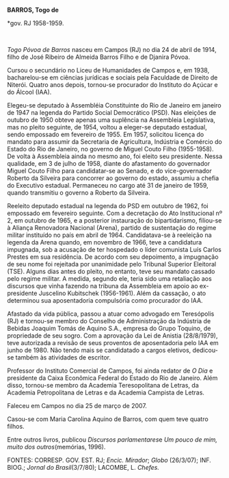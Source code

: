 **BARROS, Togo de**

\*gov. RJ 1958-1959.

 

*Togo Póvoa de Barros* nasceu em Campos (RJ) no dia 24 de abril de 1914,
filho de José Ribeiro de Almeida Barros Filho e de Djanira Póvoa.

Cursou o secundário no Liceu de Humanidades de Campos e, em 1938,
bacharelou-se em ciências jurídicas e sociais pela Faculdade de Direito
de Niterói. Quatro anos depois, tornou-se procurador do Instituto do
Açúcar e do Álcool (IAA).

Elegeu-se deputado à Assembléia Constituinte do Rio de Janeiro em
janeiro de 1947 na legenda do Partido Social Democrático (PSD). Nas
eleições de outubro de 1950 obteve apenas uma suplência na Assembleia
Legislativa, mas no pleito seguinte, de 1954, voltou a eleger-se
deputado estadual, sendo empossado em fevereiro de 1955. Em 1957,
solicitou licença do mandato para assumir da Secretaria de Agricultura,
Indústria e Comércio do Estado do Rio de Janeiro, no governo de Miguel
Couto Filho (1955-1958). De volta à Assembleia ainda no mesmo ano, foi
eleito seu presidente. Nessa qualidade, em 3 de julho de 1958, diante do
afastamento do governador Miguel Couto Filho para candidatar-se ao
Senado, e do vice-governador Roberto da Silveira para concorrer ao
governo do estado, assumiu a chefia do Executivo estadual. Permaneceu no
cargo até 31 de janeiro de 1959, quando transmitiu o governo a Roberto
da Silveira.

Reeleito deputado estadual na legenda do PSD em outubro de 1962, foi
empossado em fevereiro seguinte. Com a decretação do Ato Institucional
nº 2, em outubro de 1965, e a posterior instauração do bipartidarismo,
filiou-se à Aliança Renovadora Nacional (Arena), partido de sustentação
do regime militar instituído no país em abril de 1964. Candidatava-se à
reeleição na legenda da Arena quando, em novembro de 1966, teve a
candidatura impugnada, sob a acusação de ter hospedado o líder comunista
Luís Carlos Prestes em sua residência. De acordo com seu depoimento, a
impugnação de seu nome foi rejeitada por unanimidade pelo Tribunal
Superior Eleitoral (TSE). Alguns dias antes do pleito, no entanto, teve
seu mandato cassado pelo regime militar. A medida, segundo ele, teria
sido uma retaliação aos discursos que vinha fazendo na tribuna da
Assembleia em apoio ao ex-presidente Juscelino Kubitschek (1956-1961).
Além da cassação, o ato determinou sua aposentadoria compulsória como
procurador do IAA.

Afastado da vida pública, passou a atuar como advogado em Teresópolis
(RJ) e tornou-se membro do Conselho de Administração da Indústria de
Bebidas Joaquim Tomás de Aquino S.A., empresa do Grupo Toquino, de
propriedade de seu sogro. Com a aprovação da Lei de Anistia (28/8/1979),
teve autorizada a revisão de seus proventos de aposentadoria pelo IAA em
junho de 1980. Não tendo mais se candidatado a cargos eletivos,
dedicou-se também às atividades de escritor.

Professor do Instituto Comercial de Campos, foi ainda redator de *O Dia*
e presidente da Caixa Econômica Federal do Estado do Rio de Janeiro.
Além disso, tornou-se membro da Academia Teresopolitana de Letras, da
Academia Petropolitana de Letras e da Academia Campista de Letras.

Faleceu em Campos no dia 25 de março de 2007.

Casou-se com Maria Carolina Aquino de Barros, com quem teve quatro
filhos.

Entre outros livros, publicou *Discursos parlamentares*e *Um pouco de
mim, muito dos outros*(memórias, 1996).

FONTES: CORRESP. GOV. EST. RJ; *Encic.* *Mirador*; *Globo* (26/3/07);
INF. BIOG.; *Jornal do Brasil*(3/7/80); LACOMBE, L. *Chefes.*
